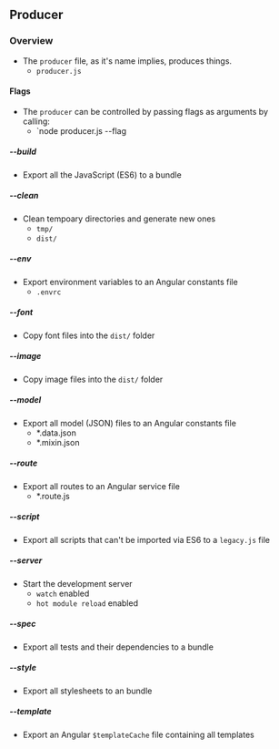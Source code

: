 ## Producer

### Overview
- The `producer` file, as it's name implies, produces things.
	- `producer.js`

#### Flags
- The `producer` can be controlled by passing flags as arguments by calling:
	- `node producer.js --flag
	
##### --build
- Export all the JavaScript (ES6) to a bundle

##### --clean
- Clean tempoary directories and generate new ones
	- `tmp/`
	- `dist/`

##### --env
- Export environment variables to an Angular constants file
	- `.envrc`

##### --font
- Copy font files into the `dist/` folder

##### --image
- Copy image files into the `dist/` folder

##### --model
- Export all model (JSON) files to an Angular constants file 
	- *.data.json
	- *.mixin.json

##### --route
- Export all routes to an Angular service file
	- *.route.js

##### --script
- Export all scripts that can't be imported via ES6 to a `legacy.js` file

##### --server
- Start the development server
	- `watch` enabled
	- `hot module reload` enabled

##### --spec
- Export all tests and their dependencies to a bundle

##### --style
- Export all stylesheets to an bundle

##### --template
- Export an Angular `$templateCache` file containing all templates